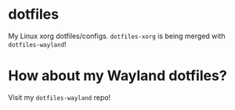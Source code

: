 # dotfiles

My Linux xorg dotfiles/configs. `dotfiles-xorg` is being merged with `dotfiles-wayland`!

# How about my Wayland dotfiles?

Visit my `dotfiles-wayland` repo!

